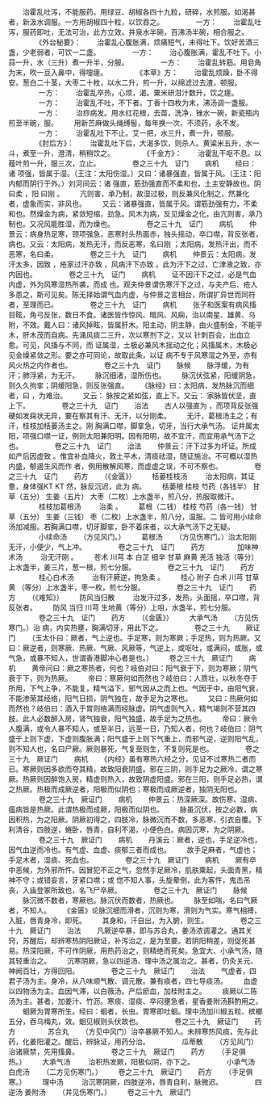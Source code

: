 <!-- { "loadSidebar": true } -->
　　治霍乱吐泻，不能服药。用绿豆、胡椒各四十九粒，研碎，水煎服。如渴甚者，新汲水调服。一方用胡椒四十粒，以饮吞之。
　　
　　一方：
　　治霍乱吐泻，服药即吐，无法可治，此方立效。井泉水半碗，百沸汤半碗，相合服之。
　　
　　《外台秘要》：
　　治霍乱心腹胀满，烦痛短气，未得吐下。饮好苦酒三盏，少老弱者，可饮一二盏。
　　
　　一方：
　　治心腹胀满，霍乱不吐下。小蒜一升，水（三升）煮一升半，分服。
　　
　　一方：
　　治霍乱转筋。用皂角为末，吹一豆入鼻中，得嚏瘥。
　　
　　《本草》方：
　　治霍乱烦躁，卧不得安。葱白二十茎，大枣二十枚，以水二升，煎一升，以绵滤过去渣，顿服。
　　
　　一方：
　　治霍乱卒热，心烦，渴。粟米研泔汁数升，饮之瘥。
　　
　　一方：
　　治霍乱不吐，不下者。丁香十四枚为末，沸汤调一盏服。
　　
　　一方：
　　治痧病发。用水红花根，去苗，洗净，锉水一碗，新瓷瓶内煎至半碗，服。
　　用新苎麻做头绳缚髻，每年换一次，不须药，永不发。
　　
　　一方：
　　治霍乱吐下不止。艾一把，水三升，煮一升，顿服。
　　
　　《肘后方》：
　　治霍乱吐下后，大渴多饮，则杀人。黄粱米五升，水一斗，煮至一升，澄清，稍稍饮之。
　　
　　《千金方》：
　　治霍乱干呕不息。以薤叶煎一升，服三次，立止。
　　
　　卷之三十九　证门
　　病机
　　经曰：诸 项强，皆属于湿。（王注：太阳伤湿。）又曰：诸暴强直，皆属于风。（王注：阳内郁而阴行于外。）刘河间云：诸 强直，筋劲强直而不柔和也，土主安静故也。阴 曰柔 ，阳 曰刚 。
　　亢则害，承乃制，故湿过极，则反兼风化制之，然兼化者，虚象而实，非风也。
　　又云：诸暴强直，皆属于风。谓筋劲强有力，不柔和也。然燥金为病，紧敛短缩，劲急。风木为病，反见燥金之化，由亢则害，承乃制也。又况风能胜湿，而为燥也。
　　
　　卷之三十九　证门
　　病机
　　仲景云：病身热足寒，颈项强急，恶寒时头热面赤，独头摇动，卒口噤，背反张者，病也。又云：太阳病，发热无汗，而反恶寒，名曰刚 ；太阳病，发热汗出，而不恶寒，名曰柔。
　　
　　卷之三十九　证门
　　病机
　　仲景云：太阳病，发汗太多，因致 ，疮家过汗亦致 ，风病汗下亦致 。此为汗下之过，亡津液之致，亦内因也。
　　
　　卷之三十九　证门
　　病机
　　证不因汗下之过，必是气血内虚，外为风寒湿热所袭，而成 也。观夫仲景谓伤寒汗下之过，与夫产后、疮人多患之，斯可见矣。陈无择始谓气血内虚，与仲景之言相台，所谓扩异世而同符者，至理而已。
　　
　　卷之三十九　证门
　　病机
　　张子和医案有病风搐目眩，角弓反张，数日不食。诸医皆作惊风、暗风、风痫，治以南星、雄黄、乌附，不效。戴人曰：诸风掉眩，皆属肝木。阳主动，阴主静，由火盛制金，不能平木，肝木茂而自病。先涌风痰二三升，次以寒剂下之，又以 针刺百会，出血立愈。可见，风搐与不同，而 证属湿，土极必兼风木摇动之化；风搐属木，木极必见金燥紧敛之形。要之亦可同论，故取此条，以证 病不专于风寒湿之外至，亦有风火热之内作者也。
　　
　　卷之三十九　证门
　　脉候
　　脉浮缓，为有汗；肺浮紧，为无汗。
　　脉沉细渚，湿所伤也。
　　脉沉伏弦紧，阳缓阴急，则久久拘挛；阴缓阳急，则反张强直。
　　《脉经》曰：太阳病，发热脉沉而细者，曰 ，为难治。
　　又云： 脉按之紧如弦，直上下。又云： 家脉皆伏坚，直上下。
　　
　　卷之三十九　证门
　　治法
　　古人以强直为 ，而项背反张强硬如发痫状无异，要在察其有汗、无汗，以分刚柔。
　　无汗，葛根汤主之；有汗，桂枝加栝蒌汤主之。刚 胸满口噤，脚挛急，切牙，当行大承气汤。 证并属太阳，项强口噤一证，例则太阳兼阳明。因有阳明，故不宜汗，而宜用承气汤下之也。
　　
　　卷之三十九　证门
　　治法
　　仲景云：汗下过多为坏证。所成如产后因虚致 。惟宜补血降火，敦土平木，清痰祛湿，随证施治。不可概以湿热内盛，郁遏生风而作 者，例用散解风寒，而虚虚之误，不可不察也。
　　
　　卷之三十九　证门
　　药方
　　（《金匮》）
　　栝蒌桂枝汤
　　 治太阳病，其证惫，身体强KT KT 然，脉反沉迟，此为 病。
　　栝蒌根 桂枝 芍药（各钱半） 甘草（五分） 生姜（五片） 大枣（二枚）上水盏半，煎八分，热服取微汗。
　　
　　桂枝加葛根汤
　　 治柔 。
　　葛根（二钱） 桂枝 芍药（各一钱） 甘草（五分） 生姜（三钱） 枣（二枚）上水盏半，煎八分，温服。二 皆可用小续命汤加减服。若胸满口噤，切牙脚挛，卧不着床者，以大承气汤下之无疑。
　　
　　小续命汤
　　（方见风门。）
　　葛根汤
　　（方见伤寒门。）治太阳刚 无汗，小便少，气上冲。
　　
　　卷之三十九　证门
　　药方
　　
　　加味神术汤
　　 治无汗刚 。
　　苍术 川芎 本 白芷 细辛 甘草 麻黄 羌活 独活（等分）上水盏半，姜三片，葱一根，煎七分服。
　　
　　卷之三十九　证门
　　药方
　　
　　桂心白术汤
　　 治有汗厥逆，拘急柔 。
　　桂心 附子 白术 川芎 甘草 黄 （等分）上水盏半，枣一枚，煎七分服。
　　
　　卷之三十九　证门
　　药方
　　（《难知》）
　　防风当归散
　　 治发汗过多，发热，头面摇，卒口噤，背反张者。
　　防风 当归 川芎 生地黄（等分）上咀，水盏半，煎七分服。
　　
　　卷之三十九　证门
　　药方
　　（《金匮》）
　　大承气汤
　　（方见伤寒门。）治 病，内实热壅，胸满切牙，用此下之。
　　
　　卷之三十九
　　厥证门
　　（玉太仆曰：厥者，气上逆也。手足寒，则为寒厥；手足热，则为热厥。又曰：厥逆者，则寒厥、热厥、气厥、风厥等，气逆上，或呕吐，或满闷，或胀，或气急，或暴不知人，世谓香港脚冲心者是也。）
　　卷之三十九　厥证门
　　病机
　　黄帝问曰：厥之寒热者，何也？岐伯对曰：阳气衰于下，则为寒厥；阴气衰于下，则为热厥。
　　帝曰：寒厥何如而然也？岐伯曰：人质壮，以秋冬夺于所用，下气上争，不能复，精气溢下，邪气因从之而上也。气因于中，由阳气衰，不能渗荣其经络，阳气日损，阴气独在，故手足为之寒也。
　　又曰：热厥何如而然也？岐伯曰：酒入于胃则络满而经脉虚。阴气虚则气入，精气竭则不营其四肢。此人必数醉入房，肾气独衰，阳气独盛，故手足为之热也。
　　帝曰：厥令人腹满，或令人暴不知人，或至半日，远至一日，乃知人者，何也？岐伯曰：阴气盛于上则下虚，下虚则腹胀满；阳气盛于上则下气重上，而邪气逆，逆则阳气乱，则不知人也，名曰尸厥。厥则暴死，气复至则生，不复则死是也。
　　
　　卷之三十九　厥证门
　　病机
　　《内经》虽有寒热六经之分，见证不过寒热二者而已。寒厥则因多欲而夺其精，故致阳衰阴盛。邪在三阴，则手足为之厥冷，谓之寒厥。热厥则因醉饱入房，精虚则热入，故致阴虚阳盛。邪在三阳，则手足必热，谓之热厥。热极而成厥逆者，阳极而似阴也；寒极而成厥逆者，独阴无阳也。
　　
　　卷之三十九　厥证门
　　病机
　　仲景云：热深厥深。故伤寒、湿病、瘟病皆是热厥。此谓热极而成厥，阳极而似阴也。
　　脉虽沉伏，按之必数，病因积热，为之阳厥。阴厥初得之，四肢冷，脉微沉而不数，多恶寒，引衣自覆。下利清谷，四肢逆，蜷卧，唇青，自利不渴，小便色白。病因沉寒，为之阴厥。
　　
　　卷之三十九　厥证门
　　病机
　　丹溪云：厥者，逆也，手足逆冷也，因气血逆而冷也。有气虚、血虚、痰郁三者而成也。
　　故手足麻者，气虚也；手足木者，湿痰、死血也。
　　
　　卷之三十九　厥证门
　　病机
　　厥有卒中恶候，为外邪所忤。因冒犯不正之气，忽然手足厥冷，肌肤粟起，头面青黑，精神不守；或错妄言，牙紧口噤；或 惚不知人事，头旋晕倒，此为客忤，鬼击吊丧，入庙登冢所致也，名飞尸卒厥。
　　
　　卷之三十九　厥证门
　　脉候
　　脉沉微不数者，寒厥也。脉沉伏而数者，热厥也。
　　脉至如喘，名曰气厥者，不知人。
　　《金匮》论脉沉细而滑者，沉则为寒，滑则为气实。寒气相搏，入脏，唇青身冷，即死。
　　其身和，汗自出，为入腑，则生。
　　
　　卷之三十九　厥证门
　　治法
　　凡厥逆卒暴，即与苏合丸，姜汤浓调灌之。通其关窍，苏醒后，却辨寒热阴阳厥证，补泻治之，是为至要。若阴阳稍差，则促死甚易。热深阳厥，不可作阴厥，用热药治之，则精绝而死矣。急宜大、小承气汤，随其轻重治之。
　　沉寒阴厥，急以四逆汤、理中汤之属治之。甚者，仍灸关元、神阙百壮，方得回阳。
　　
　　卷之三十九　厥证门
　　治法
　　气虚者，四君子汤为主。身冷，从八味顺气散、调元散。兼有痰者，四七导痰汤。
　　血虚以四物汤为主。血因气滞，以白薇汤。产后瘀血，加桂附主之。
　　痰厥以二陈汤为主。甚者，加姜汁、竹沥。寒痰、湿痰、卒闷壅急者，星香姜附汤斟酌用之。
　　蛔厥为胃寒所生。经曰：蛔者，长虫。胃寒即吐蛔。理中汤加川椒五粒、槟榔五分，吞乌梅丸，效。蛔见椒则头伏故也。
　　
　　卷之三十九　厥证门
　　药方
　　
　　苏合丸
　　（方见中风门）治卒暴厥不知人。未辨寒热风痰，先与此药，化姜阳灌之。醒后，辨脉证，用药分治。
　　
　　瓜蒂散
　　（方见风门）治诸厥禁，先用搐鼻。
　　
　　卷之三十九　厥证门
　　药方
　　（手足俱热。）
　　大承气汤
　　 治积热发厥，阳极似阴，亦下之。
　　
　　小承气汤 白虎汤
　　（二方见伤寒门。）
　　卷之三十九　厥证门
　　药方
　　（手足俱寒。）
　　理中汤
　　 治沉寒阴厥，四肢逆冷，唇青自利，脉微迟。
　　
　　四逆汤 姜附汤
　　（并见伤寒门。）
　　卷之三十九　厥证门
